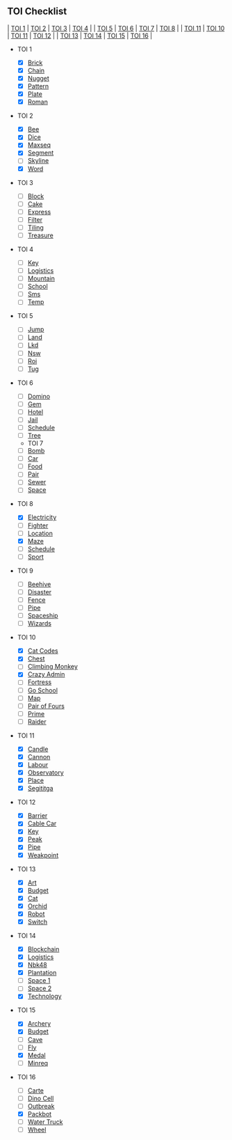 ## TOI Checklist

| [TOI 1](#toi-1) | [TOI 2](#toi-2) | [TOI 3](#toi-3) | [TOI 4](#toi-4) |
| [TOI 5](#toi-5) | [TOI 6](#toi-6) | [TOI 7](#toi-7) | [TOI 8](#toi-8) |
| [TOI 11](#toi-5) | [TOI 10](#toi-6) | [TOI 11](#toi-11) | [TOI 12](#toi-12) |
| [TOI 13](#toi-5) | [TOI 14](#toi-6) | [TOI 15](#toi-15) | [TOI 16](#toi-16) |

- TOI 1

  - [x] [Brick](toi01_brick.cpp)
  - [x] [Chain](toi01_chain.cpp)
  - [x] [Nugget](toi01_nugget.cpp)
  - [x] [Pattern](toi01_pattern.cpp)
  - [x] [Plate](toi01_plate.cpp)
  - [x] [Roman](toi01_roman.cpp)

- TOI 2

  - [x] [Bee](toi02_bee.cpp)
  - [x] [Dice](toi02_dice.cpp)
  - [x] [Maxseq](toi02_maxseq.cpp)
  - [x] [Segment](toi02_segment.cpp)
  - [ ] [Skyline]()
  - [x] [Word](toi02_word.cpp)

- TOI 3

  - [ ] [Block]()
  - [ ] [Cake]()
  - [ ] [Express]()
  - [ ] [Filter]()
  - [ ] [Tiling]()
  - [ ] [Treasure]()

- TOI 4

  - [ ] [Key]()
  - [ ] [Logistics]()
  - [ ] [Mountain]()
  - [ ] [School]()
  - [ ] [Sms]()
  - [ ] [Temp]()

- TOI 5

  - [ ] [Jump]()
  - [ ] [Land]()
  - [ ] [Lkd]()
  - [ ] [Nsw]()
  - [ ] [Roi]()
  - [ ] [Tug]()

- TOI 6

  - [ ] [Domino]()
  - [ ] [Gem]()
  - [ ] [Hotel]()
  - [ ] [Jail]()
  - [ ] [Schedule]()
  - [ ] [Tree]()

  - TOI 7
  - [ ] [Bomb]()
  - [ ] [Car]()
  - [ ] [Food]()
  - [ ] [Pair]()
  - [ ] [Sewer]()
  - [ ] [Space]()

- TOI 8

  - [x] [Electricity](toi08_electricity.cpp)
  - [ ] [Fighter]()
  - [ ] [Location]()
  - [x] [Maze](toi08_maze.cpp)
  - [ ] [Schedule]()
  - [ ] [Sport]()

- TOI 9

  - [ ] [Beehive]()
  - [ ] [Disaster]()
  - [ ] [Fence]()
  - [ ] [Pipe]()
  - [ ] [Spaceship]()
  - [ ] [Wizards]()

- TOI 10

  - [x] [Cat Codes](toi10_catcodes.cpp)
  - [x] [Chest](toi10_chest.cpp)
  - [ ] [Climbing Monkey]()
  - [x] [Crazy Admin](toi10_crazyadmin.cpp)
  - [ ] [Fortress]()
  - [ ] [Go School]()
  - [ ] [Map]()
  - [ ] [Pair of Fours]()
  - [ ] [Prime]()
  - [ ] [Raider]()

- TOI 11

  - [x] [Candle](toi11_candle.cpp)
  - [x] [Cannon](toi11_cannon.cpp)
  - [x] [Labour](toi11_labor.cpp)
  - [x] [Observatory](toi11_observatory.cpp)
  - [x] [Place](toi11_place.cpp)
  - [x] [Segititga](toi11_segitiga.cpp)

- TOI 12

  - [x] [Barrier](toi12_barrier.cpp)
  - [x] [Cable Car](toi12_cablecar.cpp)
  - [x] [Key](toi12_key.cpp)
  - [x] [Peak](toi12_peak.cpp)
  - [x] [Pipe](toi12_pipe.cpp)
  - [x] [Weakpoint](toi12_weakpoint.cpp)

- TOI 13

  - [x] [Art](toi13_art.cpps)
  - [x] [Budget](toi13_budget.cpp)
  - [x] [Cat](toi13_cat.cpp)
  - [x] [Orchid](toi13_orchid.cpp)
  - [x] [Robot](toi13_robot.cpp)
  - [x] [Switch](toi13_switch.cpp)

- TOI 14

  - [x] [Blockchain](toi14_blockchain.cpp)
  - [x] [Logistics](toi14_logistics.cpp)
  - [x] [Nbk48](toi14_nbk48.cpp)
  - [x] [Plantation](toi14_plantation.cpp)
  - [ ] [Space 1]()
  - [ ] [Space 2]()
  - [x] [Technology](toi14_technology.cpp)

- TOI 15

  - [x] [Archery](toi15_archery.cpp)
  - [x] [Budget](toi15_budget.cpp)
  - [ ] [Cave]()
  - [ ] [Fly]()
  - [x] [Medal](toi15_medal.cpp)
  - [ ] [Minreq]()

- TOI 16
  - [ ] [Carte]()
  - [ ] [Dino Cell]()
  - [ ] [Outbreak]()
  - [x] [Packbot](toi16_packbot.cpp)
  - [ ] [Water Truck]()
  - [ ] [Wheel]()
